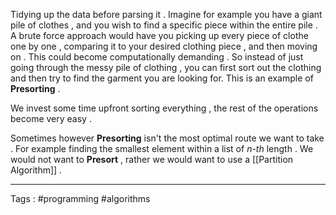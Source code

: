 Tidying up the data before parsing it . Imagine for example you have a giant pile of clothes , and you wish to find a specific piece within the entire pile . A brute force approach would have you picking up every piece of clothe one by one , comparing it to your desired clothing piece , and then moving on . This could become computationally demanding . So instead of just going through the messy pile of clothing , you can first sort out the clothing and then try to find the garment you are looking for.  This is an example of **Presorting** . 

We invest some time upfront sorting everything , the rest of the operations become very easy . 


Sometimes however **Presorting** isn't the most optimal route we want to take . For example finding the smallest element within a list of *n-th* length . We would not want to **Presort** , rather we would want to use a [[Partition Algorithm]] . 

___

Tags : #programming #algorithms 